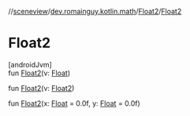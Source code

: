 //[sceneview](../../../index.md)/[dev.romainguy.kotlin.math](../index.md)/[Float2](index.md)/[Float2](-float2.md)

# Float2

[androidJvm]\
fun [Float2](-float2.md)(v: [Float](https://kotlinlang.org/api/latest/jvm/stdlib/kotlin/-float/index.html))

fun [Float2](-float2.md)(v: [Float2](index.md))

fun [Float2](-float2.md)(x: [Float](https://kotlinlang.org/api/latest/jvm/stdlib/kotlin/-float/index.html) = 0.0f, y: [Float](https://kotlinlang.org/api/latest/jvm/stdlib/kotlin/-float/index.html) = 0.0f)
